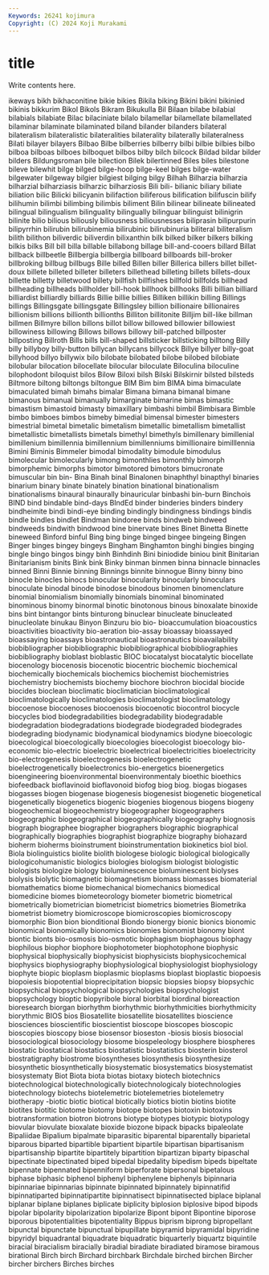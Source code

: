 ```yaml
---
Keywords: 26241 kojimura
Copyright: (C) 2024 Koji Murakami
---
```


# title

Write contents here.



ikeways
bikh bikhaconitine bikie bikies Bikila biking Bikini bikini bikinied bikinis
bikkurim Bikol Bikols Bikram Bikukulla Bil Bilaan bilabe bilabial bilabials
bilabiate Bilac bilaciniate bilalo bilamellar bilamellate bilamellated bilaminar bilaminate bilaminated
biland bilander bilanders bilateral bilateralism bilateralistic bilateralities bilaterality bilaterally bilateralness
Bilati bilayer bilayers Bilbao Bilbe bilberries bilberry bilbi bilbie bilbies
bilbo bilboa bilboas bilboes bilboquet bilbos bilby bilch bilcock Bildad
bildar bilder bilders Bildungsroman bile bilection Bilek bilertinned Biles biles
bilestone bileve bilewhit bilge bilged bilge-hoop bilge-keel bilges bilge-water bilgewater
bilgeway bilgier bilgiest bilging bilgy Bilhah Bilharzia bilharzia bilharzial bilharziasis
bilharzic bilharziosis Bili bili- bilianic biliary biliate biliation bilic Bilicki
bilicyanin bilifaction biliferous bilification bilifuscin bilify bilihumin bilimbi bilimbing bilimbis
biliment Bilin bilinear bilineate bilineated bilingual bilingualism bilinguality bilingually bilinguar
bilinguist bilinigrin bilinite bilio bilious biliously biliousness biliousnesses biliprasin bilipurpurin
bilipyrrhin bilirubin bilirubinemia bilirubinic bilirubinuria biliteral biliteralism bilith bilithon biliverdic
biliverdin bilixanthin bilk bilked bilker bilkers bilking bilkis bilks Bill
bill billa billable billabong billage bill-and-cooers billard Billat billback billbeetle
Billbergia billbergia billboard billboards bill-broker billbroking billbug billbugs Bille billed
Billen biller Billerica billers billet billet-doux billete billeted billeter billeters
billethead billeting billets billets-doux billette billetty billetwood billety billfish billfishes
billfold billfolds billhead billheading billheads billholder bill-hook billhook billhooks Billi
billian billiard billiardist billiardly billiards Billie billie billies Billiken billikin
billing Billings billings Billingsgate billingsgate Billingsley billion billionaire billionaires billionism
billions billionth billionths Billiton billitonite Billjim bill-like billman billmen Billmyre
billon billons billot billow billowed billowier billowiest billowiness billowing Billows
billows billowy bill-patched billposter billposting Billroth Bills bills bill-shaped billsticker
billsticking billtong Billy billy billyboy billy-button billycan billycans billycock Billye
billyer billy-goat billyhood billyo billywix bilo bilobate bilobated bilobe bilobed
bilobiate bilobular bilocation bilocellate bilocular biloculate Biloculina biloculine bilophodont biloquist
bilos Bilow Biloxi bilsh Bilski Bilskirnir bilsted bilsteds Biltmore biltong
biltongs biltongue BIM Bim bim BIMA bima bimaculate bimaculated bimah
bimahs bimalar Bimana bimana bimanal bimane bimanous bimanual bimanually bimarginate
bimarine bimas bimastic bimastism bimastoid bimasty bimaxillary bimbashi bimbil Bimbisara
Bimble bimbo bimboes bimbos bimeby bimedial bimensal bimester bimesters bimestrial
bimetal bimetalic bimetalism bimetallic bimetallism bimetallist bimetallistic bimetallists bimetals bimethyl
bimethyls bimillenary bimillenial bimillenium bimillennia bimillennium bimillenniums bimillionaire bimilllennia Bimini
Biminis Bimmeler bimodal bimodality bimodule bimodulus bimolecular bimolecularly bimong bimonthlies
bimonthly bimorph bimorphemic bimorphs bimotor bimotored bimotors bimucronate bimuscular bin
bin- Bina Binah binal Binalonen binaphthyl binapthyl binaries binarium binary
binate binately bination binational binationalism binationalisms binaural binaurally binauricular binbashi
bin-burn Binchois BIND bind bindable bind-days BIndEd binder binderies binders
bindery bindheimite bindi bindi-eye binding bindingly bindingness bindings bindis bindle
bindles bindlet Bindman bindoree binds bindweb bindweed bindweeds bindwith bindwood
bine binervate bines Binet Binetta Binette bineweed Binford binful Bing
bing binge binged bingee bingeing Bingen Binger binges bingey bingeys
Bingham Binghamton binghi bingies binging bingle bingo bingos bingy binh
Binhdinh Bini biniodide biniou binit Binitarian Binitarianism binits Bink bink
Binky binman binmen binna binnacle binnacles binned Binni Binnie binning
Binnings binnite binnogue Binny binny bino binocle binocles binocs binocular
binocularity binocularly binoculars binoculate binodal binode binodose binodous binomen binomenclature
binomial binomialism binomially binomials binominal binominated binominous binomy binormal binotic
binotonous binous binoxalate binoxide bins bint bintangor bints binturong binuclear
binucleate binucleated binucleolate binukau Binyon Binzuru bio bio- bioaccumulation bioacoustics
bioactivities bioactivity bio-aeration bio-assay bioassay bioassayed bioassaying bioassays bioastronautical bioastronautics
bioavailability biobibliographer biobibliographic biobibliographical biobibliographies biobibliography bioblast bioblastic BIOC biocatalyst
biocatalytic biocellate biocenology biocenosis biocenotic biocentric biochemic biochemical biochemically biochemicals
biochemics biochemist biochemistries biochemistry biochemists biochemy biochore biochron biocidal biocide
biocides bioclean bioclimatic bioclimatician bioclimatological bioclimatologically bioclimatologies bioclimatologist bioclimatology biocoenose
biocoenoses biocoenosis biocoenotic biocontrol biocycle biocycles biod biodegradabilities biodegradability biodegradable
biodegradation biodegradations biodegrade biodegraded biodegrades biodegrading biodynamic biodynamical biodynamics biodyne
bioecologic bioecological bioecologically bioecologies bioecologist bioecology bio-economic bio-electric bioelectric bioelectrical
bioelectricities bioelectricity bio-electrogenesis bioelectrogenesis bioelectrogenetic bioelectrogenetically bioelectronics bio-energetics bioenergetics bioengineering
bioenvironmental bioenvironmentaly bioethic bioethics biofeedback bioflavinoid bioflavonoid biofog biog biog.
biogas biogases biogasses biogen biogenase biogenesis biogenesist biogenetic biogenetical biogenetically
biogenetics biogenic biogenies biogenous biogens biogeny biogeochemical biogeochemistry biogeographer biogeographers
biogeographic biogeographical biogeographically biogeography biognosis biograph biographee biographer biographers biographic
biographical biographically biographies biographist biographize biography biohazard bioherm bioherms bioinstrument
bioinstrumentation biokinetics biol biol. Biola biolinguistics biolite biolith biologese biologic
biological biologically biologicohumanistic biologics biologies biologism biologist biologistic biologists biologize
biology bioluminescence bioluminescent biolyses biolysis biolytic biomagnetic biomagnetism biomass biomasses
biomaterial biomathematics biome biomechanical biomechanics biomedical biomedicine biomes biometeorology biometer
biometric biometrical biometrically biometrician biometricist biometrics biometries Biometrika biometrist biometry
biomicroscope biomicroscopies biomicroscopy biomorphic Bion bion bionditional Biondo bionergy bionic
bionics bionomic bionomical bionomically bionomics bionomies bionomist bionomy biont biontic
bionts bio-osmosis bio-osmotic biophagism biophagous biophagy biophilous biophor biophore biophotometer
biophotophone biophysic biophysical biophysically biophysicist biophysicists biophysicochemical biophysics biophysiography biophysiological
biophysiologist biophysiology biophyte biopic bioplasm bioplasmic bioplasms bioplast bioplastic biopoesis
biopoiesis biopotential bioprecipitation biopsic biopsies biopsy biopsychic biopsychical biopsychological biopsychologies
biopsychologist biopsychology bioptic biopyribole bioral biorbital biordinal bioreaction bioresearch biorgan
biorhythm biorhythmic biorhythmicities biorhythmicity biorythmic BIOS bios Biosatellite biosatellite biosatellites
bioscience biosciences bioscientific bioscientist bioscope bioscopes bioscopic bioscopies bioscopy biose
biosensor bioseston -biosis biosis biosocial biosociological biosociology biosome biospeleology biosphere
biospheres biostatic biostatical biostatics biostatistic biostatistics biosterin biosterol biostratigraphy biostrome
biosyntheses biosynthesis biosynthesize biosynthetic biosynthetically biosystematic biosystematics biosystematist biosystematy Biot
Biota biota biotas biotaxy biotech biotechnics biotechnological biotechnologically biotechnologicaly biotechnologies
biotechnology biotechs biotelemetric biotelemetries biotelemetry biotherapy -biotic biotic biotical biotically
biotics biotin biotins biotite biotites biotitic biotome biotomy biotope biotopes
biotoxin biotoxins biotransformation biotron biotrons biotype biotypes biotypic biotypology biovular
biovulate bioxalate bioxide biozone bipack bipacks bipaleolate Bipaliidae Bipalium bipalmate
biparasitic biparental biparentally biparietal biparous biparted bipartible bipartient bipartile bipartisan
bipartisanism bipartisanship bipartite bipartitely bipartition bipartizan biparty bipaschal bipectinate bipectinated
biped bipedal bipedality bipedism bipeds bipeltate bipennate bipennated bipenniform biperforate
bipersonal bipetalous biphase biphasic biphenol biphenyl biphenylene biphenyls bipinnaria bipinnariae
bipinnarias bipinnate bipinnated bipinnately bipinnatifid bipinnatiparted bipinnatipartite bipinnatisect bipinnatisected biplace
biplanal biplanar biplane biplanes biplicate biplicity biplosion biplosive bipod bipods
bipolar bipolarity bipolarization bipolarize Bipont bipont Bipontine biporose biporous bipotentialities
bipotentiality Bippus biprism biprong bipropellant bipunctal bipunctate bipunctual bipupillate bipyramid
bipyramidal bipyridine bipyridyl biquadrantal biquadrate biquadratic biquarterly biquartz biquintile biracial
biracialism biracially biradial biradiate biradiated biramose biramous birational Birch birch
Birchard birchbark Birchdale birched birchen Bircher bircher birchers Birches birches
